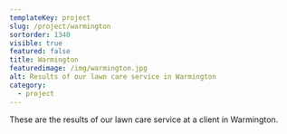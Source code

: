 ```yaml
---
templateKey: project
slug: /project/warmington
sortorder: 1340
visible: true
featured: false
title: Warmington
featuredimage: /img/warmington.jpg
alt: Results of our lawn care service in Warmington
category:
  - project
---
```

These are the results of our lawn care service at a client in Warmington.


